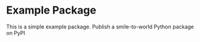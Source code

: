# Example Package

This is a simple example package. 
Publish a smile-to-world Python package on PyPI

